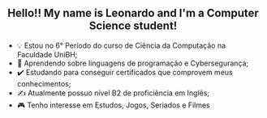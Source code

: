<h2 align="center">Hello!! My name is Leonardo and I'm a Computer Science student!</h2>

- 💡 Estou no 6° Período do curso de Ciência da Computação na Faculdade UniBH;
- 📜 Aprendendo sobre linguagens de programação e Cybersegurança;
- ✔️ Estudando para conseguir certificados que comprovem meus conhecimentos;
- ✍️ Atualmente possuo nível B2 de proficiência em Inglês;
- 🎮 Tenho interesse em Estudos, Jogos, Seriados e Filmes 
